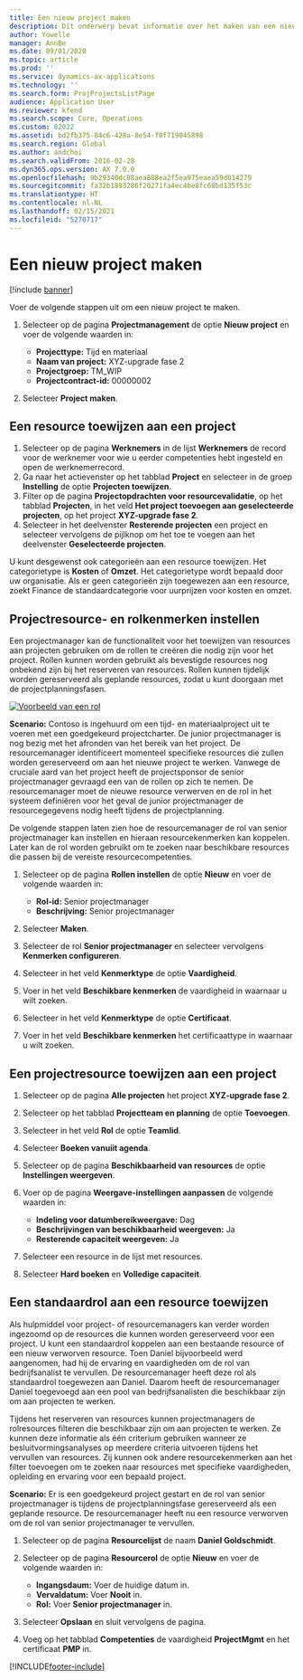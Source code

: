 ```yaml
---
title: Een nieuw project maken
description: Dit onderwerp bevat informatie over het maken van een nieuw project.
author: Yowelle
manager: AnnBe
ms.date: 09/01/2020
ms.topic: article
ms.prod: ''
ms.service: dynamics-ax-applications
ms.technology: ''
ms.search.form: ProjProjectsListPage
audience: Application User
ms.reviewer: kfend
ms.search.scope: Core, Operations
ms.custom: 82022
ms.assetid: bd2fb375-84c6-428a-8e54-f0f719045898
ms.search.region: Global
ms.author: andchoi
ms.search.validFrom: 2016-02-28
ms.dyn365.ops.version: AX 7.0.0
ms.openlocfilehash: 9b29340dc88aea888ea2f5ea975eaea59d014279
ms.sourcegitcommit: fa32b1893286f20271fa4ec4be8fc68bd135f53c
ms.translationtype: HT
ms.contentlocale: nl-NL
ms.lasthandoff: 02/15/2021
ms.locfileid: "5270717"
---
```

# <a name="create-a-new-project"></a>Een nieuw project maken

[!include [banner](../includes/banner.md)]

Voer de volgende stappen uit om een nieuw project te maken.

1. Selecteer op de pagina **Projectmanagement** de optie **Nieuw project** en voer de volgende waarden in:

    - **Projecttype:** Tijd en materiaal
    - **Naam van project:** XYZ-upgrade fase 2
    - **Projectgroep:** TM\_WIP
    - **Projectcontract-id:** 00000002

2. Selecteer **Project maken**.

## <a name="assign-a-resource-to-a-project"></a>Een resource toewijzen aan een project

1. Selecteer op de pagina **Werknemers** in de lijst **Werknemers** de record voor de werknemer voor wie u eerder competenties hebt ingesteld en open de werknemerrecord.
2. Ga naar het actievenster op het tabblad **Project** en selecteer in de groep **Instelling** de optie **Projecten toewijzen**.
3. Filter op de pagina **Projectopdrachten voor resourcevalidatie**, op het tabblad **Projecten**, in het veld **Het project toevoegen aan geselecteerde projecten**, op het project **XYZ-upgrade fase 2**.
4. Selecteer in het deelvenster **Resterende projecten** een project en selecteer vervolgens de pijlknop om het toe te voegen aan het deelvenster **Geselecteerde projecten**.

U kunt desgewenst ook categorieën aan een resource toewijzen. Het categorietype is **Kosten** of **Omzet**. Het categorietype wordt bepaald door uw organisatie. Als er geen categorieën zijn toegewezen aan een resource, zoekt Finance de standaardcategorie voor uurprijzen voor kosten en omzet.

## <a name="set-up-project-resource-and-role-characteristics"></a>Projectresource- en rolkenmerken instellen

Een projectmanager kan de functionaliteit voor het toewijzen van resources aan projecten gebruiken om de rollen te creëren die nodig zijn voor het project. Rollen kunnen worden gebruikt als bevestigde resources nog onbekend zijn bij het reserveren van resources. Rollen kunnen tijdelijk worden gereserveerd als geplande resources, zodat u kunt doorgaan met de projectplanningsfasen.

[![Voorbeeld van een rol](./media/projectresourcing05.jpg)](./media/projectresourcing05.jpg) 

**Scenario:** Contoso is ingehuurd om een tijd- en materiaalproject uit te voeren met een goedgekeurd projectcharter. De junior projectmanager is nog bezig met het afronden van het bereik van het project. De resourcemanager identificeert momenteel specifieke resources die zullen worden gereserveerd om aan het nieuwe project te werken. Vanwege de cruciale aard van het project heeft de projectsponsor de senior projectmanager gevraagd een van de rollen op zich te nemen. De resourcemanager moet de nieuwe resource verwerven en de rol in het systeem definiëren voor het geval de junior projectmanager de resourcegegevens nodig heeft tijdens de projectplanning.

De volgende stappen laten zien hoe de resourcemanager de rol van senior projectmanager kan instellen en hieraan resourcekenmerken kan koppelen. Later kan de rol worden gebruikt om te zoeken naar beschikbare resources die passen bij de vereiste resourcecompetenties.

1. Selecteer op de pagina **Rollen instellen** de optie **Nieuw** en voer de volgende waarden in:

    - **Rol-id:** Senior projectmanager
    - **Beschrijving:** Senior projectmanager

2. Selecteer **Maken**.
3. Selecteer de rol **Senior projectmanager** en selecteer vervolgens **Kenmerken configureren**.
4. Selecteer in het veld **Kenmerktype** de optie **Vaardigheid**.
5. Voer in het veld **Beschikbare kenmerken** de vaardigheid in waarnaar u wilt zoeken.
6. Selecteer in het veld **Kenmerktype** de optie **Certificaat**.
7. Voer in het veld **Beschikbare kenmerken** het certificaattype in waarnaar u wilt zoeken.

## <a name="assign-a-project-resource-to-a-project"></a>Een projectresource toewijzen aan een project

1. Selecteer op de pagina **Alle projecten** het project **XYZ-upgrade fase 2**.
2. Selecteer op het tabblad **Projectteam en planning** de optie **Toevoegen**.
3. Selecteer in het veld **Rol** de optie **Teamlid**.
4. Selecteer **Boeken vanuiit agenda**.
5. Selecteer op de pagina **Beschikbaarheid van resources** de optie **Instellingen weergeven**.
6. Voer op de pagina **Weergave-instellingen aanpassen** de volgende waarden in:

    - **Indeling voor datumbereikweergave:** Dag
    - **Beschrijvingen van beschikbaarheid weergeven:** Ja
    - **Resterende capaciteit weergeven:** Ja

7. Selecteer een resource in de lijst met resources.
8. Selecteer **Hard boeken** en **Volledige capaciteit**.

## <a name="assign-a-resource-to-a-default-role"></a>Een standaardrol aan een resource toewijzen

Als hulpmiddel voor project- of resourcemanagers kan verder worden ingezoomd op de resources die kunnen worden gereserveerd voor een project. U kunt een standaardrol koppelen aan een bestaande resource of een nieuw verworven resource. Toen Daniel bijvoorbeeld werd aangenomen, had hij de ervaring en vaardigheden om de rol van bedrijfsanalist te vervullen. De resourcemanager heeft deze rol als standaardrol toegewezen aan Daniel. Daarom heeft de resourcemanager Daniel toegevoegd aan een pool van bedrijfsanalisten die beschikbaar zijn om aan projecten te werken.

Tijdens het reserveren van resources kunnen projectmanagers de rolresources filteren die beschikbaar zijn om aan projecten te werken. Ze kunnen deze informatie als één criterium gebruiken wanneer ze besluitvormingsanalyses op meerdere criteria uitvoeren tijdens het vervullen van resources. Zij kunnen ook andere resourcekenmerken aan het filter toevoegen om te zoeken naar resources met specifieke vaardigheden, opleiding en ervaring voor een bepaald project.

**Scenario:** Er is een goedgekeurd project gestart en de rol van senior projectmanager is tijdens de projectplanningsfase gereserveerd als een geplande resource. De resourcemanager heeft nu een resource verworven om de rol van senior projectmanager te vervullen.

1. Selecteer op de pagina **Resourcelijst** de naam **Daniel Goldschmidt**.
2. Selecteer op de pagina **Resourcerol** de optie **Nieuw** en voer de volgende waarden in:

    - **Ingangsdaum:** Voer de huidige datum in.
    - **Vervaldatum:** Voer **Nooit** in.
    - **Rol:** Voer **Senior projectmanager** in.

3. Selecteer **Opslaan** en sluit vervolgens de pagina.
4. Voeg op het tabblad **Competenties** de vaardigheid **ProjectMgmt** en het certificaat **PMP** in.


[!INCLUDE[footer-include](../includes/footer-banner.md)]